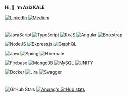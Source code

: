 #### Hi, 👋 I'm Aziz KALE

[![LinkedIn](https://img.shields.io/badge/LinkedIn-%230077B5.svg?logo=linkedin&logoColor=white)](https://linkedin.com/in/azizkale)
[![Medium](https://img.shields.io/badge/Medium-12100E?logo=medium&logoColor=white)](https://medium.com/@azizkale)

<!--[![Stack Overflow](https://img.shields.io/badge/-Stackoverflow-FE7A16?logo=stack-overflow&logoColor=white)](https://stackoverflow.com/users/13475031) -->

#

![JavaScript](https://img.shields.io/badge/javascript-%23323330.svg?logo=javascript&logoColor=yellow)
![TypeScript](https://img.shields.io/badge/typescript-%23007ACC.svg?logo=typescript&logoColor=white)
![RxJS](https://img.shields.io/badge/rxjs-%23B7178C.svg?logo=reactivex&logoColor=white)
![Angular](https://img.shields.io/badge/angular-%23DD0031.svg?logo=angular&logoColor=white)
![Bootstrap](https://img.shields.io/badge/bootstrap-%23563D7C.svg?logo=bootstrap&logoColor=white)

![NodeJS](https://img.shields.io/badge/node.js-6DA55F?logo=node.js&logoColor=white)
![Express.js](https://img.shields.io/badge/express.js-%23404d59.svg?logo=express&logoColor=%2361DAFB)
![GraphQL](https://img.shields.io/badge/-GraphQL-E10098?logo=graphql&logoColor=white)

<!--![C#](https://img.shields.io/badge/c%23-%23239120.svg?logo=c-sharp&logoColor=white) -->

![Java](https://img.shields.io/badge/java-%23ED8B00.svg?logo=java&logoColor=white)
![Spring](https://img.shields.io/badge/spring-%236DB33F.svg?logo=spring&logoColor=white)
![Hibernate](https://img.shields.io/badge/hibernate-%23983500.svg?logo=hibernate&logoColor=white)

![Firebase](https://img.shields.io/badge/firebase-%23039BE5.svg?logo=firebase)
![MongoDB](https://img.shields.io/badge/MongoDB-%234ea94b.svg?logo=mongodb&logoColor=white)
![MySQL](https://img.shields.io/badge/mysql-%2300f.svg?style=flat&logo=mysql&logoColor=white)
![UNITY](https://img.shields.io/badge/Unity-%2320232a.svg?logo=unity&logoColor=white)

![Docker](https://img.shields.io/badge/docker-%230db7ed.svg?logo=docker&logoColor=white)
![Jira](https://img.shields.io/badge/jira-%230A0FFF.svg?logo=jira&logoColor=white)
![Swagger](https://img.shields.io/badge/-Swagger-%23Clojure?logo=swagger&logoColor=white)

#

[//]: # "![Adobe Illustrator](https://img.shields.io/badge/adobeillustrator-%23FF9A00.svg?logo=adobeillustrator&logoColor=white) "
[//]: # "![Adobe InDesign](https://img.shields.io/badge/Adobe%20InDesign-49021F?logo=adobeindesign&logoColor=white)"

![GitHub Stats](https://github-readme-stats.vercel.app/api?username=kaleaziz&show_icons=true&theme=radical&count_private=true&cache_seconds=1800)
[![Anurag's GitHub stats](https://github-readme-stats.vercel.app/api?username=kaleaziz)](https://github.com/anuraghazra/github-readme-stats)

 


